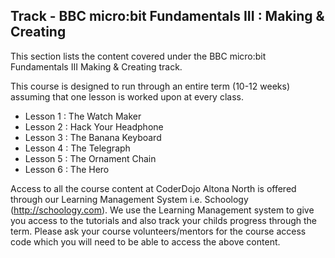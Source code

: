 
## Track - BBC micro:bit Fundamentals III : Making & Creating

This section lists the content covered under the BBC micro:bit Fundamentals III Making & Creating track.

This course is designed to run through an entire term (10-12 weeks) assuming that one lesson is worked upon at every class. 

- Lesson 1  : The Watch Maker
- Lesson 2  : Hack Your Headphone
- Lesson 3  : The Banana Keyboard
- Lesson 4  : The Telegraph
- Lesson 5  : The Ornament Chain
- Lesson 6  : The Hero

Access to all the course content at CoderDojo Altona North is offered through our Learning Management System i.e. Schoology (http://schoology.com). We use the Learning Management system to give you access to the tutorials and also track your childs progress through the term. Please ask your course volunteers/mentors for the course access code which you will need to be able to access the above content. 
